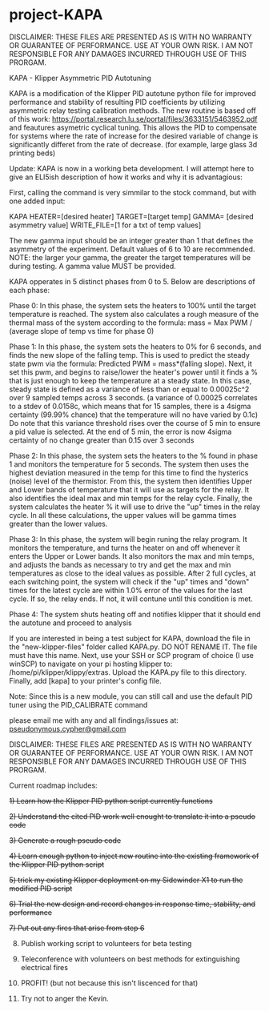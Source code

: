 # project-KAPA

DISCLAIMER: THESE FILES ARE PRESENTED AS IS WITH NO WARRANTY OR GUARANTEE OF PERFORMANCE. USE AT YOUR OWN RISK. I AM NOT RESPONSIBLE FOR ANY DAMAGES INCURRED THROUGH USE OF THIS PRORGAM.

KAPA - Klipper Asymmetric PID Autotuning

KAPA is a modification of the Klipper PID autotune python file for improved performance and stability of resulting PID coefficients by utilizing asymmetric relay testing calibration methods. The new routine is based off of this work: https://portal.research.lu.se/portal/files/3633151/5463952.pdf and feautures asymetric cyclical tuning. This allows the PID to compensate for systems where the rate of increase for the desired variable of change is significantly differet from the rate of decrease. (for example, large glass 3d printing beds)

Update: KAPA is now in a working beta development. I will attempt here to give an ELI5ish description of how it works and why it is advantagious: 

First, calling the command is very simmilar to the stock command, but with one added input:

KAPA HEATER=[desired heater]  TARGET=[target temp]  GAMMA= [desired asymmetry value]  WRITE_FILE=[1 for a txt of temp values]


  The new gamma input should be an integer greater than 1 that defines the asymmetry of the experiment. Default values of 6 to 10 are recommended. NOTE: the larger your gamma, the greater the target temperatures will be during testing.  A gamma value MUST be provided.
  
  
  
  
  
KAPA opperates in 5 distinct phases from 0 to 5. Below are descriptions of each phase:

Phase 0: In this phase, the system sets the heaters to 100% until the target temperature is reached. The system also calculates a rough measure of the thermal mass of the system according to the formula:  mass = Max PWM / (average slope of temp vs time for phase 0)

Phase 1: In this phase, the system sets the heaters to 0% for 6 seconds, and finds the new slope of the falling temp. This is used to predict the steady state pwm via the formula: Predicted PWM = mass*(falling slope). Next, it set this pwm, and begins to raise/lower the heater's power until it finds a % that is just enough to keep the temperature at a steady state. In this case, steady state is defined as a variance of less than or equal to 0.00025c^2 over 9 sampled temps across 3 seconds. (a variance of 0.00025 correlates to a stdev of 0.0158c, which means that for 15 samples, there is a 4sigma certainty (99.99% chance) that the temperature will no have varied by 0.1c) Do note that this variance threshold rises over the course of 5 min to ensure a pid value is selected. At the end of 5 min, the error is now 4sigma certainty of no change greater than 0.15 over 3 seconds

Phase 2: In this phase, the system sets the heaters to the % found in phase 1 and monitors the temperature for 5 seconds. The system then uses the highest deviation measured in the temp for this time to find the hysterics (noise) level of the thermistor. From this, the system then identifies Upper and Lower bands of temperature that it will use as targets for the relay. It also identifies the ideal max and min temps for the relay cycle. Finally, the system calculates the heater % it will use to drive the "up" times in the relay cycle. In all these calculations, the upper values will be gamma times greater than the lower values. 

Phase 3: In this phase, the system will begin runing the relay program. It monitors the temperature, and turns the heater on and off whenever it enters the Upper or Lower bands. It also monitors the max and min temps, and adjusts the bands as necessary to try and get the max and min temperatures as close to the ideal values as possible.  After 2 full cycles, at each switching point, the system will check if the "up" times and "down" times for the latest cycle are within 1.0% error of the values for the last cycle. If so, the relay ends. If not, it will contune until this condition is met.

Phase 4: The system shuts heating off and notifies klipper that it should end the autotune and proceed to analysis





If you are interested in being a test subject for KAPA, download the file in the "new-klipper-files" folder called KAPA.py. DO NOT RENAME IT. The file must have this name. Next, use your SSH or SCP program of choice (I use winSCP) to navigate on your pi hosting klipper to:  /home/pi/klipper/klippy/extras.  Upload the KAPA.py file to this directory.  Finally, add [kapa] to your printer's config file. 

Note: Since this is a new module, you can still call and use the default PID tuner using the PID_CALIBRATE command


please email me with any and all findings/issues at: pseudonymous.cypher@gmail.com

DISCLAIMER: THESE FILES ARE PRESENTED AS IS WITH NO WARRANTY OR GUARANTEE OF PERFORMANCE. USE AT YOUR OWN RISK. I AM NOT RESPONSIBLE FOR ANY DAMAGES INCURRED THROUGH USE OF THIS PRORGAM.


Current roadmap includes:

~~1) Learn how the Klipper PID python script currently functions~~

~~2) Understand the cited PID work well enought to translate it into a pseudo code~~

~~3) Generate a rough pseudo code~~

~~4) Learn enough python to inject new routine into the existing framework of the Klipper PID python script~~

~~5) trick my existing Klipper deployment on my Sidewinder X1 to run the modified PID script~~

~~6) Trial the new design and record changes in response time, stability, and performance~~

~~7) Put out any fires that arise from step 6~~

8) Publish working script to volunteers for beta testing

9) Teleconference with volunteers on best methods for extinguishing electrical fires

10) PROFIT! (but not because this isn't liscenced for that)

11) Try not to anger the Kevin.
